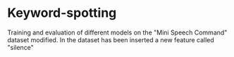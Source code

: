 # Keyword-spotting
Training and evaluation of different models on the "Mini Speech Command" dataset modified.
In the dataset has been inserted a new feature called "silence"

